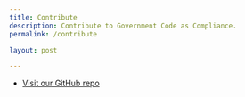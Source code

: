 ```yaml
---
title: Contribute
description: Contribute to Government Code as Compliance.
permalink: /contribute

layout: post

---
```


* [Visit our GitHub repo](https://github.com/govthinktank/compliance-as-code)